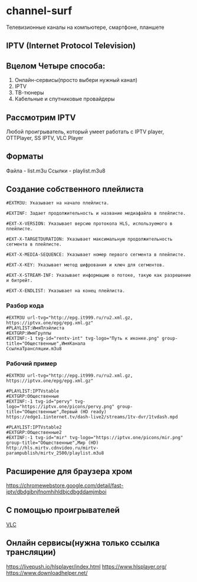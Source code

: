# channel-surf
Телевизионные каналы на компьютере, смартфоне, планшете

## IPTV (Internet Protocol Television)

## Вцелом Четыре способа:
1. Онлайн-сервисы(просто выбери нужный канал)
2. IPTV
3. ТВ-тюнеры
4. Кабельные и спутниковые провайдеры


## Рассмотрим IPTV
Любой проигрыватель, который умеет работать с IPTV player, OTTPlayer, SS IPTV, VLC Player


## Форматы
Файла - list.m3u
Ссылки - playlist.m3u8

## Создание собственного плейлиста
```
#EXTM3U: Указывает на начало плейлиста.

#EXTINF: Задает продолжительность и название медиафайла в плейлисте.

#EXT-X-VERSION: Указывает версию протокола HLS, используемого в плейлисте.

#EXT-X-TARGETDURATION: Указывает максимальную продолжительность сегмента в плейлисте.

#EXT-X-MEDIA-SEQUENCE: Указывает номер первого сегмента в плейлисте.

#EXT-X-KEY: Указывает метод шифрования и ключ для сегментов.

#EXT-X-STREAM-INF: Указывает информацию о потоке, такую как разрешение и битрейт.

#EXT-X-ENDLIST: Указывает на конец плейлиста.
```

### Разбор кода
```
#EXTM3U url-tvg="http://epg.it999.ru/ru2.xml.gz, https://iptvx.one/epg/epg.xml.gz"
#PLAYLIST:ИмяПлэйлиста
#EXTGRP:ИмяГруппы
#EXTINF:-1 tvg-id="rentv-int" tvg-logo="Путь к иконке.png" group-title="Общественные",ИмяКанала
СсылкаТрансляции.m3u8
```

### Рабочий пример
```
#EXTM3U url-tvg="http://epg.it999.ru/ru2.xml.gz, https://iptvx.one/epg/epg.xml.gz"

#PLAYLIST:IPTVstable
#EXTGRP:Общественные
#EXTINF:-1 tvg-id="pervy" tvg-logo="https://iptvx.one/picons/pervy.png" group-title="Общественные",Первый (HD ready)
https://edge1.1internet.tv/dash-live2/streams/1tv-dvr/1tvdash.mpd

#PLAYLIST:IPTVstable2
#EXTGRP:Общественные2
#EXTINF:-1 tvg-id="mir" tvg-logo="https://iptvx.one/picons/mir.png" group-title="Общественные",Мир (HD)
http://hls.mirtv.cdnvideo.ru/mirtv-parampublish/mirtv_2500/playlist.m3u8
```


## Расширение для браузера хром
https://chromewebstore.google.com/detail/fast-iptv/dbdgibnjfnomhihldbjcdbgddamjmboi


## С помощью проигрывателей
[VLC](https://www.videolan.org/vlc/)


## Онлайн сервисы(нужна только ссылка трансляции)
https://livepush.io/hlsplayer/index.html
https://www.hlsplayer.org/
https://www.downloadhelper.net/
